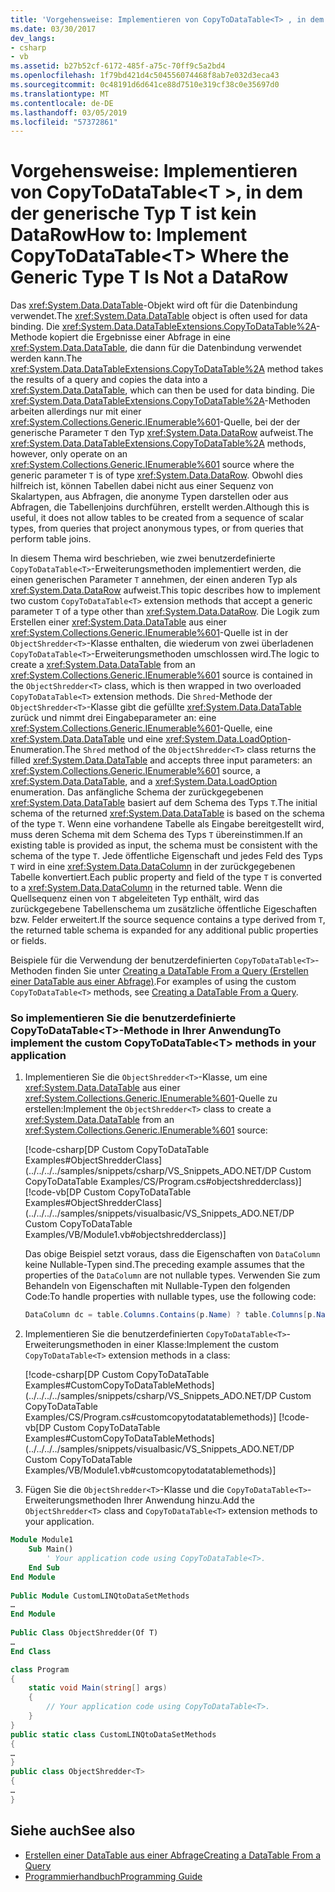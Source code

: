 ```yaml
---
title: 'Vorgehensweise: Implementieren von CopyToDataTable<T> , in dem der generische Typ T ist kein DataRow'
ms.date: 03/30/2017
dev_langs:
- csharp
- vb
ms.assetid: b27b52cf-6172-485f-a75c-70ff9c5a2bd4
ms.openlocfilehash: 1f79bd421d4c504556074468f8ab7e032d3eca43
ms.sourcegitcommit: 0c48191d6d641ce88d7510e319cf38c0e35697d0
ms.translationtype: MT
ms.contentlocale: de-DE
ms.lasthandoff: 03/05/2019
ms.locfileid: "57372861"
---
```

# <a name="how-to-implement-copytodatatablet-where-the-generic-type-t-is-not-a-datarow"></a><span data-ttu-id="50dbc-102">Vorgehensweise: Implementieren von CopyToDataTable\<T >, in dem der generische Typ T ist kein DataRow</span><span class="sxs-lookup"><span data-stu-id="50dbc-102">How to: Implement CopyToDataTable\<T> Where the Generic Type T Is Not a DataRow</span></span>
<span data-ttu-id="50dbc-103">Das <xref:System.Data.DataTable>-Objekt wird oft für die Datenbindung verwendet.</span><span class="sxs-lookup"><span data-stu-id="50dbc-103">The <xref:System.Data.DataTable> object is often used for data binding.</span></span> <span data-ttu-id="50dbc-104">Die <xref:System.Data.DataTableExtensions.CopyToDataTable%2A>-Methode kopiert die Ergebnisse einer Abfrage in eine <xref:System.Data.DataTable>, die dann für die Datenbindung verwendet werden kann.</span><span class="sxs-lookup"><span data-stu-id="50dbc-104">The <xref:System.Data.DataTableExtensions.CopyToDataTable%2A> method takes the results of a query and copies the data into a <xref:System.Data.DataTable>, which can then be used for data binding.</span></span> <span data-ttu-id="50dbc-105">Die <xref:System.Data.DataTableExtensions.CopyToDataTable%2A>-Methoden arbeiten allerdings nur mit einer <xref:System.Collections.Generic.IEnumerable%601>-Quelle, bei der der generische Parameter `T` den Typ <xref:System.Data.DataRow> aufweist.</span><span class="sxs-lookup"><span data-stu-id="50dbc-105">The <xref:System.Data.DataTableExtensions.CopyToDataTable%2A> methods, however, only operate on an <xref:System.Collections.Generic.IEnumerable%601> source where the generic parameter `T` is of type <xref:System.Data.DataRow>.</span></span> <span data-ttu-id="50dbc-106">Obwohl dies hilfreich ist, können Tabellen dabei nicht aus einer Sequenz von Skalartypen, aus Abfragen, die anonyme Typen darstellen oder aus Abfragen, die Tabellenjoins durchführen, erstellt werden.</span><span class="sxs-lookup"><span data-stu-id="50dbc-106">Although this is useful, it does not allow tables to be created from a sequence of scalar types, from queries that project anonymous types, or from queries that perform table joins.</span></span>  
  
 <span data-ttu-id="50dbc-107">In diesem Thema wird beschrieben, wie zwei benutzerdefinierte `CopyToDataTable<T>`-Erweiterungsmethoden implementiert werden, die einen generischen Parameter `T` annehmen, der einen anderen Typ als <xref:System.Data.DataRow> aufweist.</span><span class="sxs-lookup"><span data-stu-id="50dbc-107">This topic describes how to implement two custom `CopyToDataTable<T>` extension methods that accept a generic parameter `T` of a type other than <xref:System.Data.DataRow>.</span></span> <span data-ttu-id="50dbc-108">Die Logik zum Erstellen einer <xref:System.Data.DataTable> aus einer <xref:System.Collections.Generic.IEnumerable%601>-Quelle ist in der `ObjectShredder<T>`-Klasse enthalten, die wiederum von zwei überladenen `CopyToDataTable<T>`-Erweiterungsmethoden umschlossen wird.</span><span class="sxs-lookup"><span data-stu-id="50dbc-108">The logic to create a <xref:System.Data.DataTable> from an <xref:System.Collections.Generic.IEnumerable%601> source is contained in the `ObjectShredder<T>` class, which is then wrapped in two overloaded `CopyToDataTable<T>` extension methods.</span></span> <span data-ttu-id="50dbc-109">Die `Shred`-Methode der `ObjectShredder<T>`-Klasse gibt die gefüllte <xref:System.Data.DataTable> zurück und nimmt drei Eingabeparameter an: eine <xref:System.Collections.Generic.IEnumerable%601>-Quelle, eine <xref:System.Data.DataTable> und eine <xref:System.Data.LoadOption>-Enumeration.</span><span class="sxs-lookup"><span data-stu-id="50dbc-109">The `Shred` method of the `ObjectShredder<T>` class returns the filled <xref:System.Data.DataTable> and accepts three input parameters: an <xref:System.Collections.Generic.IEnumerable%601> source, a <xref:System.Data.DataTable>, and a <xref:System.Data.LoadOption> enumeration.</span></span> <span data-ttu-id="50dbc-110">Das anfängliche Schema der zurückgegebenen <xref:System.Data.DataTable> basiert auf dem Schema des Typs `T`.</span><span class="sxs-lookup"><span data-stu-id="50dbc-110">The initial schema of the returned <xref:System.Data.DataTable> is based on the schema of the type `T`.</span></span> <span data-ttu-id="50dbc-111">Wenn eine vorhandene Tabelle als Eingabe bereitgestellt wird, muss deren Schema mit dem Schema des Typs `T` übereinstimmen.</span><span class="sxs-lookup"><span data-stu-id="50dbc-111">If an existing table is provided as input, the schema must be consistent with the schema of the type `T`.</span></span> <span data-ttu-id="50dbc-112">Jede öffentliche Eigenschaft und jedes Feld des Typs `T` wird in eine <xref:System.Data.DataColumn> in der zurückgegebenen Tabelle konvertiert.</span><span class="sxs-lookup"><span data-stu-id="50dbc-112">Each public property and field of the type `T` is converted to a <xref:System.Data.DataColumn> in the returned table.</span></span> <span data-ttu-id="50dbc-113">Wenn die Quellsequenz einen von `T` abgeleiteten Typ enthält, wird das zurückgegebene Tabellenschema um zusätzliche öffentliche Eigeschaften bzw. Felder erweitert.</span><span class="sxs-lookup"><span data-stu-id="50dbc-113">If the source sequence contains a type derived from `T`, the returned table schema is expanded for any additional public properties or fields.</span></span>  
  
 <span data-ttu-id="50dbc-114">Beispiele für die Verwendung der benutzerdefinierten `CopyToDataTable<T>`-Methoden finden Sie unter [Creating a DataTable From a Query (Erstellen einer DataTable aus einer Abfrage)](../../../../docs/framework/data/adonet/creating-a-datatable-from-a-query-linq-to-dataset.md).</span><span class="sxs-lookup"><span data-stu-id="50dbc-114">For examples of using the custom `CopyToDataTable<T>` methods, see [Creating a DataTable From a Query](../../../../docs/framework/data/adonet/creating-a-datatable-from-a-query-linq-to-dataset.md).</span></span>  
  
### <a name="to-implement-the-custom-copytodatatablet-methods-in-your-application"></a><span data-ttu-id="50dbc-115">So implementieren Sie die benutzerdefinierte CopyToDataTable\<T>-Methode in Ihrer Anwendung</span><span class="sxs-lookup"><span data-stu-id="50dbc-115">To implement the custom CopyToDataTable\<T> methods in your application</span></span>  
  
1.  <span data-ttu-id="50dbc-116">Implementieren Sie die `ObjectShredder<T>`-Klasse, um eine <xref:System.Data.DataTable> aus einer <xref:System.Collections.Generic.IEnumerable%601>-Quelle zu erstellen:</span><span class="sxs-lookup"><span data-stu-id="50dbc-116">Implement the `ObjectShredder<T>` class to create a <xref:System.Data.DataTable> from an <xref:System.Collections.Generic.IEnumerable%601> source:</span></span>  
  
     [!code-csharp[DP Custom CopyToDataTable Examples#ObjectShredderClass](../../../../samples/snippets/csharp/VS_Snippets_ADO.NET/DP Custom CopyToDataTable Examples/CS/Program.cs#objectshredderclass)]
     [!code-vb[DP Custom CopyToDataTable Examples#ObjectShredderClass](../../../../samples/snippets/visualbasic/VS_Snippets_ADO.NET/DP Custom CopyToDataTable Examples/VB/Module1.vb#objectshredderclass)]  

    <span data-ttu-id="50dbc-117">Das obige Beispiel setzt voraus, dass die Eigenschaften von `DataColumn` keine Nullable-Typen sind.</span><span class="sxs-lookup"><span data-stu-id="50dbc-117">The preceding example assumes that the properties of the `DataColumn` are not nullable types.</span></span> <span data-ttu-id="50dbc-118">Verwenden Sie zum Behandeln von Eigenschaften mit Nullable-Typen den folgenden Code:</span><span class="sxs-lookup"><span data-stu-id="50dbc-118">To handle properties with nullable types, use the following code:</span></span>

    ```csharp
    DataColumn dc = table.Columns.Contains(p.Name) ? table.Columns[p.Name] : table.Columns.Add(p.Name, Nullable.GetUnderlyingType(p.PropertyType) ?? p.PropertyType);
    ```

2.  <span data-ttu-id="50dbc-119">Implementieren Sie die benutzerdefinierten `CopyToDataTable<T>`-Erweiterungsmethoden in einer Klasse:</span><span class="sxs-lookup"><span data-stu-id="50dbc-119">Implement the custom `CopyToDataTable<T>` extension methods in a class:</span></span>  
  
     [!code-csharp[DP Custom CopyToDataTable Examples#CustomCopyToDataTableMethods](../../../../samples/snippets/csharp/VS_Snippets_ADO.NET/DP Custom CopyToDataTable Examples/CS/Program.cs#customcopytodatatablemethods)]
     [!code-vb[DP Custom CopyToDataTable Examples#CustomCopyToDataTableMethods](../../../../samples/snippets/visualbasic/VS_Snippets_ADO.NET/DP Custom CopyToDataTable Examples/VB/Module1.vb#customcopytodatatablemethods)]  
  
3.  <span data-ttu-id="50dbc-120">Fügen Sie die `ObjectShredder<T>`-Klasse und die `CopyToDataTable<T>`-Erweiterungsmethoden Ihrer Anwendung hinzu.</span><span class="sxs-lookup"><span data-stu-id="50dbc-120">Add the `ObjectShredder<T>` class and `CopyToDataTable<T>` extension methods to your application.</span></span>  
  
```vb  
Module Module1  
    Sub Main()  
        ' Your application code using CopyToDataTable<T>.  
    End Sub  
End Module  
  
Public Module CustomLINQtoDataSetMethods  
…  
End Module  
  
Public Class ObjectShredder(Of T)  
…  
End Class
```
  
```csharp
class Program  
{  
    static void Main(string[] args)  
    {  
        // Your application code using CopyToDataTable<T>.  
    }  
}  
public static class CustomLINQtoDataSetMethods  
{  
…  
}  
public class ObjectShredder<T>  
{  
…  
}  
```
  
## <a name="see-also"></a><span data-ttu-id="50dbc-121">Siehe auch</span><span class="sxs-lookup"><span data-stu-id="50dbc-121">See also</span></span>
- [<span data-ttu-id="50dbc-122">Erstellen einer DataTable aus einer Abfrage</span><span class="sxs-lookup"><span data-stu-id="50dbc-122">Creating a DataTable From a Query</span></span>](../../../../docs/framework/data/adonet/creating-a-datatable-from-a-query-linq-to-dataset.md)
- [<span data-ttu-id="50dbc-123">Programmierhandbuch</span><span class="sxs-lookup"><span data-stu-id="50dbc-123">Programming Guide</span></span>](../../../../docs/framework/data/adonet/programming-guide-linq-to-dataset.md)

